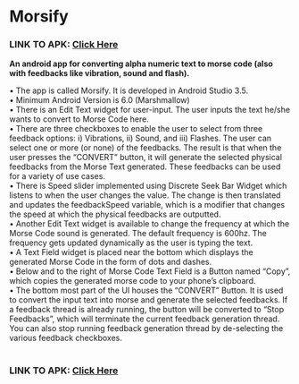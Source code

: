 # Morsify

<h3>LINK TO APK: <a href="https://drive.google.com/open?id=1r7m2mdnQjDBeOmWbl7y3Y2C6YU7NyEqV">Click Here</a></h2>

<b>An android app for converting alpha numeric text to morse code (also with feedbacks like vibration, sound and flash).</b>
            
•	The app is called Morsify. It is developed in Android Studio 3.5.<br>
•	Minimum Android Version is 6.0 (Marshmallow)<br>
•	There is an Edit Text widget for user-input. The user inputs the text he/she wants to convert to Morse Code here.<br>
•	There are three checkboxes to enable the user to select from three feedback options: i) Vibrations, ii) Sound, and iii) Flashes. 
The user can select one or more (or none) of the feedbacks. The result is that when the user presses the “CONVERT” button, it will generate the selected physical feedbacks from the Morse Text generated. These feedbacks can be used for a variety of use cases.<br>
•	There is Speed slider implemented using Discrete Seek Bar Widget which listens to when the user changes the value. The change is then translated and updates the feedbackSpeed variable, which is a modifier that changes the speed at which the physical feedbacks are outputted. <br>
•	Another Edit Text widget is available to change the frequency at which the Morse Code sound is generated. The default frequency is 600hz. The frequency gets updated dynamically as the user is typing the text.<br>
•	A Text Field widget is placed near the bottom which displays the generated Morse Code in the form of dots and dashes.<br>
•	Below and to  the right of Morse Code Text Field is a Button named “Copy”, which copies the generated morse code to your phone’s clipboard.<br>
•	The bottom most part of the UI houses the “CONVERT” Button. It is used to convert the input text into morse and generate the selected feedbacks. If a feedback thread is already running, the button will be converted to “Stop Feedbacks”, which will terminate the current feedback generation thread. <br>
You can also stop running feedback generation thread by de-selecting the various feedback checkboxes.<br><br>

<h3>LINK TO APK: <a href="https://drive.google.com/open?id=1r7m2mdnQjDBeOmWbl7y3Y2C6YU7NyEqV">Click Here</a></h2>
